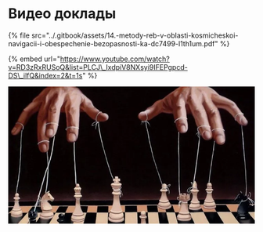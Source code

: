 # Видео доклады

{% file src="../.gitbook/assets/14.-metody-reb-v-oblasti-kosmicheskoi-navigacii-i-obespechenie-bezopasnosti-ka-dc7499-l1th1um.pdf" %}

{% embed url="https://www.youtube.com/watch?v=RD3zRxRUSoQ&list=PLCJ\_IxdpiV8NXsyi9IFEPgpcd-DS\_ilfQ&index=2&t=1s" %}

![](../.gitbook/assets/image%20%2824%29.png)



